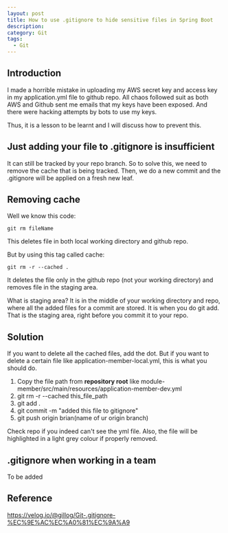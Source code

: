 ```yaml
---
layout: post
title: How to use .gitignore to hide sensitive files in Spring Boot
description:
category: Git
tags:
  - Git
---
```


## Introduction
I made a horrible mistake in uploading my AWS secret key and access
key in my application.yml file to github repo. All chaos followed suit
as both AWS and Github sent me emails that my keys have been exposed.
And there were hacking attempts by bots to use my keys. 

Thus, it is a lesson to be learnt and I will discuss how to prevent
this.

## Just adding your file to .gitignore is insufficient
It can still be tracked by your repo branch. So to solve this, we need
to remove the cache that is being tracked. Then, we do a new commit
and the .gitignore will be applied on a fresh new leaf.

## Removing cache
Well we know this code:
```gitignore
git rm fileName
```

This deletes file in both local working directory and github repo.

But by using this tag called cache:

```gitignore
git rm -r --cached .
```

It deletes the file only in the github repo (not your working
directory) and removes file in the staging area. 

What is staging area?
It is in the middle of your working directory and repo, where 
all the added files for a commit are stored. It is when you do git add.
That is the staging area, right before you commit it to your repo.


## Solution
If you want to delete all the cached files, add the dot. But if you
want to delete a certain file like application-member-local.yml, this
is what you should do.

1) Copy the file path from **repository root** like module-member/src/main/resources/application-member-dev.yml
2) git rm -r --cached this_file_path
3) git add .
4) git commit -m "added this file to gitignore"
5) git push origin brian(name of ur origin branch)

Check repo if you indeed can't see the yml file. Also, the file
will be highlighted in a light grey colour if properly removed.

## .gitignore when working in a team
To be added

## Reference
https://velog.io/@gillog/Git-.gitignore-%EC%9E%AC%EC%A0%81%EC%9A%A9

